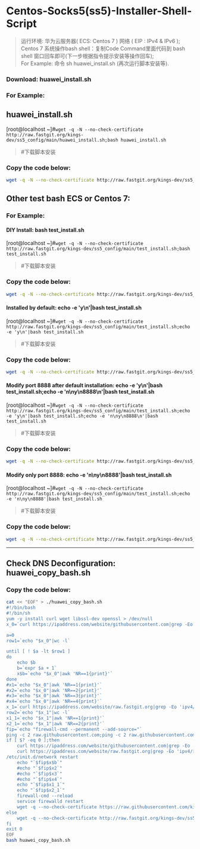 # Centos-Socks5(ss5)-Installer-Shell-Script  
>运行环境: 华为云服务器( ECS: Centos 7 ) 网络 ( EIP : IPv4 & IPv6 );  
>Centos 7 系统操作bash shell：复制Code Command里面代码到 bash shell 窗口回车即可(下一步根据指令提示安装等操作回车);  
>For Example: 命令 sh huawei_install.sh (再次运行脚本安装等).  

### Download: huawei_install.sh  
### For Example:  
## huawei_install.sh
[root@localhost ~]#```wget -q -N --no-check-certificate http://raw.fastgit.org/kings-dev/ss5_config/main/huawei_install.sh;bash huawei_install.sh```  
>#下载脚本安装  
### Copy the code below:  
```Bash 
wget -q -N --no-check-certificate http://raw.fastgit.org/kings-dev/ss5_config/main/huawei_install.sh;bash huawei_install.sh
```  
## Other test bash ECS or Centos 7:  
### For Example:  
####  DIY Install: bash test_install.sh  
[root@localhost ~]#```wget -q -N --no-check-certificate http://raw.fastgit.org/kings-dev/ss5_config/main/test_install.sh;bash test_install.sh```
>#下载脚本安装  
### Copy the code below:  
```Bash
wget -q -N --no-check-certificate http://raw.fastgit.org/kings-dev/ss5_config/main/test_install.sh;bash test_install.sh
```  
#### Installed by default: echo -e 'y\n'|bash test_install.sh
[root@localhost ~]#```wget -q -N --no-check-certificate http://raw.fastgit.org/kings-dev/ss5_config/main/test_install.sh;echo -e 'y\n'|bash test_install.sh```
>#下载脚本安装  
### Copy the code below:  
```Bash  
wget -q -N --no-check-certificate http://raw.fastgit.org/kings-dev/ss5_config/main/test_install.sh;echo -e 'y\n'|bash test_install.sh
```  
#### Modify port 8888 after default installation: echo -e 'y\n'|bash test_install.sh;echo -e 'n\ny\n8888\n'|bash test_install.sh
[root@localhost ~]#```wget -q -N --no-check-certificate http://raw.fastgit.org/kings-dev/ss5_config/main/test_install.sh;echo -e 'y\n'|bash test_install.sh;echo -e 'n\ny\n8888\n'|bash test_install.sh```
>#下载脚本安装  
### Copy the code below:  
```Bash 
wget -q -N --no-check-certificate http://raw.fastgit.org/kings-dev/ss5_config/main/test_install.sh;echo -e 'y\n'|bash test_install.sh;echo -e 'n\ny\n8888\n'|bash test_install.sh
```  
#### Modify only port 8888: echo -e 'n\ny\n8888'|bash test_install.sh
[root@localhost ~]#```wget -q -N --no-check-certificate http://raw.fastgit.org/kings-dev/ss5_config/main/test_install.sh;echo -e 'n\ny\n8888'|bash test_install.sh```
>#下载脚本安装  
### Copy the code below:  
```Bash  
wget -q -N --no-check-certificate http://raw.fastgit.org/kings-dev/ss5_config/main/test_install.sh;echo -e 'n\ny\n8888'|bash test_install.sh
```  
---  
## Check DNS Deconfiguration: huawei_copy_bash.sh
### Copy the code below:  
```Bash
cat << "EOF" > ./huawei_copy_bash.sh
#!/bin/bash
#!/bin/sh
yum -y install curl wget libssl-dev openssl > /dev/null
x_0=`curl https://ipaddress.com/website/githubusercontent.com|grep -Eo 'ipv4/[[:digit:]]*\.[[:digit:]]*\.[[:digit:]]*\.[[:digit:]]*\">'|sed -e 's/ipv4\///g' -e's/">//g'`

a=0
row1=`echo "$x_0"|wc -l`

until [ ! $a -lt $row1 ]
do
    echo $b
    b=`expr $a + 1`
    x$b=`echo "$x_0"|awk 'NR==1{print}'`
done
#x1=`echo "$x_0"|awk 'NR==1{print}'`
#x2=`echo "$x_0"|awk 'NR==2{print}'`
#x3=`echo "$x_0"|awk 'NR==3{print}'`
#x4=`echo "$x_0"|awk 'NR==4{print}'`
x_1=`curl https://ipaddress.com/website/raw.fastgit.org|grep -Eo 'ipv4/[[:digit:]]*\.[[:digit:]]*\.[[:digit:]]*\.[[:digit:]]*\">'|sed -e 's/ipv4\///g' -e's/">//g'`
row2=`echo "$x_1"|wc -l`
x1_1=`echo "$x_1"|awk 'NR==1{print}'`
x2_1=`echo "$x_1"|awk 'NR==2{print}'`
fip=`echo "firewall-cmd --permanent --add-source="`
ping -c 2 raw.githubusercontent.com;ping -c 2 raw.githubusercontent.com|grep -V "127.0.0.1" > /dev/null
if [ $? -eq 0 ];then
    curl https://ipaddress.com/website/githubusercontent.com|grep -Eo 'ipv4/[[:digit:]]*\.[[:digit:]]*\.[[:digit:]]*\.[[:digit:]]*\">'|sed -e 's/ipv4\///g' -e's/">//g'|awk '{ print $0 " raw.githubusercontent.com" }' >> /etc/hosts
    curl https://ipaddress.com/website/raw.fastgit.org|grep -Eo 'ipv4/[[:digit:]]*\.[[:digit:]]*\.[[:digit:]]*\.[[:digit:]]*\">'|sed -e 's/ipv4\///g' -e's/">//g'|awk '{ print $0 " raw.fastgit.org" }' >> /etc/hosts
/etc/init.d/network restart
    echo "`$fip$x$b`"
    #echo "`$fip$x2`"
    #echo "`$fip$x3`"
    #echo "`$fip$x4`"
    echo "`$fip$x1_1`"
    echo "`$fip$x2_1`"
    firewall-cmd --reload
    service firewalld restart
    wget -q --no-check-certificate https://raw.githubusercontent.com/kings-dev/ss5_config/main/huawei_install.sh -O huawei_install.sh;bash huawei_install.sh
else
    wget -q --no-check-certificate http://raw.fastgit.org/kings-dev/ss5_config/main/huawei_install.sh -O huawei_install.sh;bash huawei_install.sh
fi
exit 0
EOF
bash huawei_copy_bash.sh
```  
